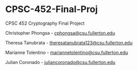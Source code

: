 # CPSC-452-Final-Proj
CPSC 452 Cryptography Final Project

Christopher Phongsa - cphongsa@csu.fullerton.edu

Theresa Tanubrata - theresatanubrata123@csu.fullerton.edu

Marianne Tolentino - mariannetolentino@csu.fullerton.edu

Julian Coronado - juliancoronado@csu.fullerton.edu
